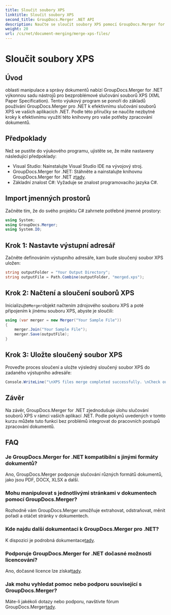 ```yaml
---
title: Sloučit soubory XPS
linktitle: Sloučit soubory XPS
second_title: GroupDocs.Merger .NET API
description: Naučte se sloučit soubory XPS pomocí GroupDocs.Merger for .NET bez námahy. Zjednodušte zpracování dokumentů ve vašich aplikacích .NET.
weight: 20
url: /cs/net/document-merging/merge-xps-files/
---
```


# Sloučit soubory XPS

## Úvod
oblasti manipulace a správy dokumentů nabízí GroupDocs.Merger for .NET výkonnou sadu nástrojů pro bezproblémové slučování souborů XPS (XML Paper Specification). Tento výukový program se ponoří do základů používání GroupDocs.Merger pro .NET k efektivnímu slučování souborů XPS ve vašich aplikacích .NET. Podle této příručky se naučíte nezbytné kroky k efektivnímu využití této knihovny pro vaše potřeby zpracování dokumentů.
## Předpoklady
Než se pustíte do výukového programu, ujistěte se, že máte nastaveny následující předpoklady:
- Visual Studio: Nainstalujte Visual Studio IDE na vývojový stroj.
-  GroupDocs.Merger for .NET: Stáhněte a nainstalujte knihovnu GroupDocs.Merger for .NET z[tady](https://releases.groupdocs.com/merger/net/).
- Základní znalost C#: Vyžaduje se znalost programovacího jazyka C#.

## Import jmenných prostorů
Začněte tím, že do svého projektu C# zahrnete potřebné jmenné prostory:
```csharp
using System; 
using GroupDocs.Merger;
using System.IO;
```
## Krok 1: Nastavte výstupní adresář
Začněte definováním výstupního adresáře, kam bude sloučený soubor XPS uložen:
```csharp
string outputFolder = "Your Output Directory";
string outputFile = Path.Combine(outputFolder, "merged.xps");
```
## Krok 2: Načtení a sloučení souborů XPS
 Inicializujte`Merger`objekt načtením zdrojového souboru XPS a poté připojením k jinému souboru XPS, abyste je sloučili:
```csharp
using (var merger = new Merger("Your Sample File"))
{
    merger.Join("Your Sample File");
    merger.Save(outputFile);
}
```
## Krok 3: Uložte sloučený soubor XPS
Proveďte proces sloučení a uložte výsledný sloučený soubor XPS do zadaného výstupního adresáře:
```csharp
Console.WriteLine("\nXPS files merge completed successfully. \nCheck output in {0}", outputFolder);
```

## Závěr
Na závěr, GroupDocs.Merger for .NET zjednodušuje úlohu slučování souborů XPS v rámci vašich aplikací .NET. Podle pokynů uvedených v tomto kurzu můžete tuto funkci bez problémů integrovat do pracovních postupů zpracování dokumentů.

## FAQ
### Je GroupDocs.Merger for .NET kompatibilní s jinými formáty dokumentů?
Ano, GroupDocs.Merger podporuje slučování různých formátů dokumentů, jako jsou PDF, DOCX, XLSX a další.
### Mohu manipulovat s jednotlivými stránkami v dokumentech pomocí GroupDocs.Merger?
Rozhodně vám GroupDocs.Merger umožňuje extrahovat, odstraňovat, měnit pořadí a otáčet stránky v dokumentech.
### Kde najdu další dokumentaci k GroupDocs.Merger pro .NET?
 K dispozici je podrobná dokumentace[tady](https://tutorials.groupdocs.com/merger/net/).
### Podporuje GroupDocs.Merger for .NET dočasné možnosti licencování?
 Ano, dočasné licence lze získat[tady](https://purchase.groupdocs.com/temporary-license/).
### Jak mohu vyhledat pomoc nebo podporu související s GroupDocs.Merger?
 Máte-li jakékoli dotazy nebo podporu, navštivte fórum GroupDocs.Merger[tady](https://forum.groupdocs.com/c/merger/32).